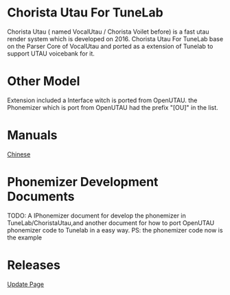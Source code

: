 # Chorista Utau For TuneLab
Chorista Utau ( named VocalUtau / Chorista Voilet before) is a fast utau render system which is developed on 2016.
Chorista Utau For TuneLab base on the Parser Core of VocalUtau and ported as a extension of Tunelab to support UTAU voicebank for it.

# Other Model
Extension included a Interface witch is ported from OpenUTAU. the Phonemizer which is port from OpenUTAU had the prefix "[OU]" in the list.

# Manuals
<a href="https://mhbalthasar.github.io/ChoristaUtauForTunelab_manuals/Chinese/"> Chinese </a>

# Phonemizer Development Documents
TODO: A IPhonemizer document for develop the phonemizer in TuneLab/ChoristaUtau,and another document for how to port OpenUTAU phonemizer code to Tunelab in a easy way.
PS: the phonemizer code now is the example

# Releases
<a href="https://github.com/mhbalthasar/ChoristaUtauForTunelab_manuals/releases"> Update Page </a>


